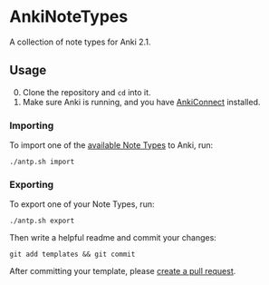 # AnkiNoteTypes

A collection of note types for Anki 2.1.

## Usage

0. Clone the repository and `cd` into it.
1. Make sure Anki is running, and you have
[AnkiConnect](https://ankiweb.net/shared/info/2055492159)
installed.

### Importing

To import one of the
[available Note Types](https://github.com/Ajatt-Tools/AnkiNoteTypes/tree/main/templates)
to Anki, run:

```
./antp.sh import
```

### Exporting

To export one of your Note Types, run:

```
./antp.sh export
```

Then write a helpful readme and commit your changes:

```
git add templates && git commit
```

After committing your template, please [create a pull request](https://github.com/Ajatt-Tools/AnkiNoteTypes/pulls).
